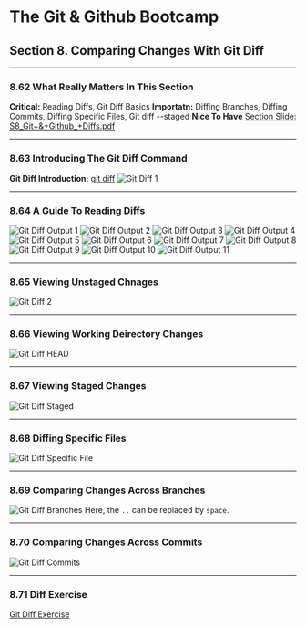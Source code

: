# The Git & Github Bootcamp

## Section 8. Comparing Changes With Git Diff
---
### 8.62 What Really Matters In This Section
**Critical:** Reading Diffs, Git Diff Basics
**Importatn:** Diffing Branches, Diffing Commits, Diffing Specific Files, Git diff --staged
**Nice To Have** 
[Section Slide: S8_Git+&+Github_+Diffs.pdf](doc/S8_Git+&+Github_+Diffs.pdf)

----

### 8.63 Introducing The Git Diff Command

**Git Diff Introduction:** [git diff](https://git-scm.com/docs/git-diff)
![Git Diff 1](img/63_1_GitDiff_1.png "Git Diff 1")

----

### 8.64 A Guide To Reading Diffs
![Git Diff Output 1](img/64_1_GitDiffOutput_1.png "Git Diff Output 1")
![Git Diff Output 2](img/64_2_GitDiffOutput_2.png "Git Diff Output 2")
![Git Diff Output 3](img/64_3_GitDiffOutput_3.png "Git Diff Output 3")
![Git Diff Output 4](img/64_4_GitDiffOutput_4.png "Git Diff Output 4")
![Git Diff Output 5](img/64_5_GitDiffOutput_5.png "Git Diff Output 5")
![Git Diff Output 6](img/64_6_GitDiffOutput_6.png "Git Diff Output 7")
![Git Diff Output 7](img/64_7_GitDiffOutput_7.png "Git Diff Output 7")
![Git Diff Output 8](img/64_8_GitDiffOutput_8.png "Git Diff Output 8")
![Git Diff Output 9](img/64_9_GitDiffOutput_9.png "Git Diff Output 9")
![Git Diff Output 10](img/64_10_GitDiffOutput_10.png "Git Diff Output 10")
![Git Diff Output 11](img/64_11_GitDiffOutput_11.png "Git Diff Output 11")

----

### 8.65 Viewing Unstaged Chnages
![Git Diff 2](img/65_1_GitDiff_2.png "Git Diff 2")

----

### 8.66 Viewing Working Deirectory Changes
![Git Diff HEAD](img/66_1_GitDiffHEAD.png "Git Diff HEAD")

----

### 8.67 Viewing Staged Changes
![Git Diff Staged](img/67_1_GitDiffStaged.png "Git Diff Staged")

----

### 8.68 Diffing Specific Files
![Git Diff Specific File](img/68_1_GitDiffSpecificFile.png "Git Diff Specific File")

----

### 8.69 Comparing Changes Across Branches
![Git Diff Branches](img/69_1_GitDiffBranch.png "Git Diff Branches")
Here, the `..` can be replaced by `space`.

----

### 8.70 Comparing Changes Across Commits
![Git Diff Commits](img/70_1_GitDiffCommit.png "Git Diff Commits")

----

### 8.71 Diff Exercise
[Git Diff Exercise](https://plum-poppy-0ea.notion.site/Git-Diff-Exercise-f7829bd2783940cea14239022a6c37a9)
